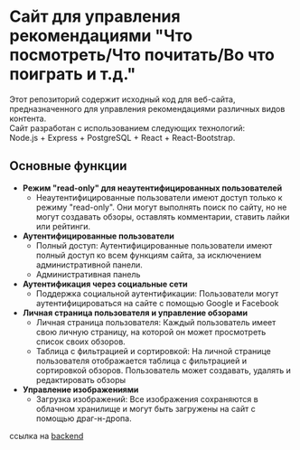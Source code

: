 # Сайт для управления рекомендациями "Что посмотреть/Что почитать/Во что поиграть и т.д."

Этот репозиторий содержит исходный код для веб-сайта, предназначенного для управления рекомендациями различных видов контента.<br> Сайт разработан с использованием следующих технологий:<br> Node.js + Express + PostgreSQL + React + React-Bootstrap.

## Основные функции
* **Режим "read-only" для неаутентифицированных пользователей**
   * Неаутентифицированные пользователи имеют доступ только к режиму "read-only". Они могут выполнять поиск по сайту, но не могут создавать обзоры, оставлять комментарии, ставить лайки или рейтинги.
* **Аутентифицированные пользователи**
    * Полный доступ: Аутентифицированные пользователи имеют полный доступ ко всем функциям сайта, за исключением административной панели.
    * Административная панель
* **Аутентификация через социальные сети**
    * Поддержка социальной аутентификации: Пользователи могут аутентифицироваться на сайте с помощью Google и Facebook
* **Личная страница пользователя и управление обзорами**
    * Личная страница пользователя: Каждый пользователь имеет свою личную страницу, на которой он может просмотреть список своих обзоров.
    * Таблица с фильтрацией и сортировкой: На личной странице пользователя отображается таблица с фильтрацией и сортировкой обзоров. Пользователь может создавать, удалять и редактировать обзоры
* **Управление изображениями**
    * Загрузка изображений: Все изображения сохраняются в облачном хранилище и могут быть загружены на сайт с помощью драг-н-дропа.

ссылка на [backend](https://github.com/PavelBarashkov/itransition_finalProject_server)
